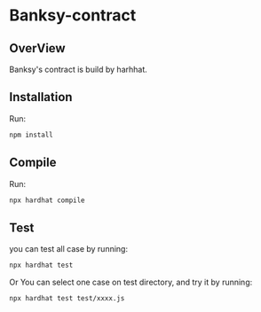 # Banksy-contract

## OverView
Banksy's contract is build by harhhat.

## Installation
Run:
```bash
npm install
```

## Compile
Run:
```bash
npx hardhat compile
```

## Test
you can test all case by running:
```bash
npx hardhat test
```
Or You can select one case on test directory, and try it by running:
```bash
npx hardhat test test/xxxx.js
```